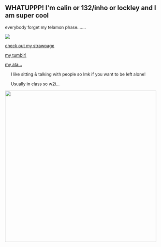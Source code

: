 ## WHATUPPP! I'm calin or 132/inho or lockley and I am super cool

everybody forget my telamon phase.......

![](https://komarev.com/ghpvc/?username=pllayer-132&color=blue&style=flat&label=PLAYERS-STABBED&base=50&abbreviated=true)

[check out my strawpage](https://moonsauce.straw.page/)

[my tumblr!](https://www.tumblr.com/calindean)

[my ata...](https://calindean.atabook.org/)


<img src="https://i.imgur.com/HZhAnBH.png" width="15"/> I like sitting & talking with people so lmk if you want to be left alone! 

<img src="https://i.imgur.com/HZhAnBH.png" width="15"/> Usually in class so w2i...

<img src="https://dividers.crd.co/assets/images/gallery06/1a56c58f.png?v=05d33f91" width="500"/>

  

<!--
**pllayer-132/pllayer-132** is a ✨ _special_ ✨ repository because its `README.md` (this file) appears on your GitHub profile.

Here are some ideas to get you started:

- 🔭 I’m currently working on ...
- 🌱 I’m currently learning ...
- 👯 I’m looking to collaborate on ...
- 🤔 I’m looking for help with ...
- 💬 Ask me about ...
- 📫 How to reach me: ...
- 😄 Pronouns: ...
- ⚡ Fun fact: ...
-->
